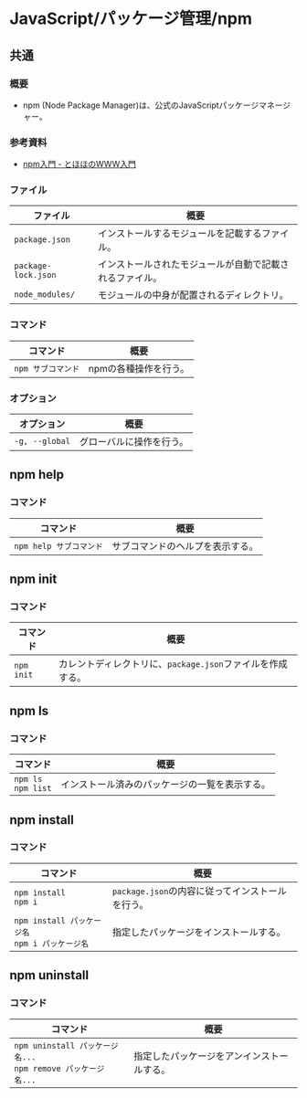 # JavaScript/パッケージ管理/npm

## 共通

### 概要

- npm (Node Package Manager)は、公式のJavaScriptパッケージマネージャー。

### 参考資料

- [npm入門 - とほほのWWW入門](https://www.tohoho-web.com/ex/npm.html)

### ファイル

| ファイル            | 概要                                                     |
| ------------------- | -------------------------------------------------------- |
| `package.json`      | インストールするモジュールを記載するファイル。           |
| `package-lock.json` | インストールされたモジュールが自動で記載されるファイル。 |
| `node_modules/`     | モジュールの中身が配置されるディレクトリ。               |

### コマンド

| コマンド           | 概要                  |
| ------------------ | --------------------- |
| `npm サブコマンド` | npmの各種操作を行う。 |

### オプション

| オプション     | 概要                     |
| -------------- | ------------------------ |
| `-g, --global` | グローバルに操作を行う。 |

## npm help

### コマンド

| コマンド                | 概要                             |
| ----------------------- | -------------------------------- |
| `npm help サブコマンド` | サブコマンドのヘルプを表示する。 |

## npm init

### コマンド

| コマンド   | 概要                                                       |
| ---------- | ---------------------------------------------------------- |
| `npm init` | カレントディレクトリに、`package.json`ファイルを作成する。 |

## npm ls

### コマンド

| コマンド                 | 概要                                           |
| ------------------------ | ---------------------------------------------- |
| `npm ls`<br />`npm list` | インストール済みのパッケージの一覧を表示する。 |

## npm install

### コマンド

| コマンド                                             | 概要                                             |
| ---------------------------------------------------- | ------------------------------------------------ |
| `npm install`<br />`npm i`                           | `package.json`の内容に従ってインストールを行う。 |
| `npm install パッケージ名`<br />`npm i パッケージ名` | 指定したパッケージをインストールする。           |

## npm uninstall

### コマンド

| コマンド                                                     | 概要                                       |
| ------------------------------------------------------------ | ------------------------------------------ |
| `npm uninstall パッケージ名...`<br />`npm remove パッケージ名...` | 指定したパッケージをアンインストールする。 |
